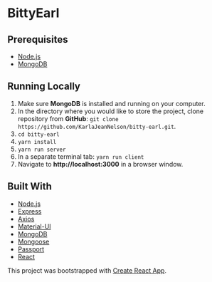 # BittyEarl

## Prerequisites

- [Node.js](https://nodejs.org/en/)
- [MongoDB](https://www.mongodb.com/)

## Running Locally

1. Make sure **MongoDB** is installed and running on your computer.
2. In the directory where you would like to store the project, clone repository from **GitHub**: `git clone https://github.com/KarlaJeanNelson/bitty-earl.git`.
3. `cd bitty-earl`
4. `yarn install`
5. `yarn run server`
6. In a separate terminal tab: `yarn run client`
7. Navigate to **http://localhost:3000** in a browser window.

## Built With

- [Node.js](https://nodejs.org/en/)
- [Express](https://expressjs.org)
- [Axios](https://www.npmjs.com/package/axios)
- [Material-UI](https://material-ui.com/)
- [MongoDB](https://www.mongodb.com/)
- [Mongoose](https://mongoosejs.com/)
- [Passport](http://www.passportjs.org/)
- [React](https://reactjs.org/)

This project was bootstrapped with [Create React App](https://github.com/facebook/create-react-app).


